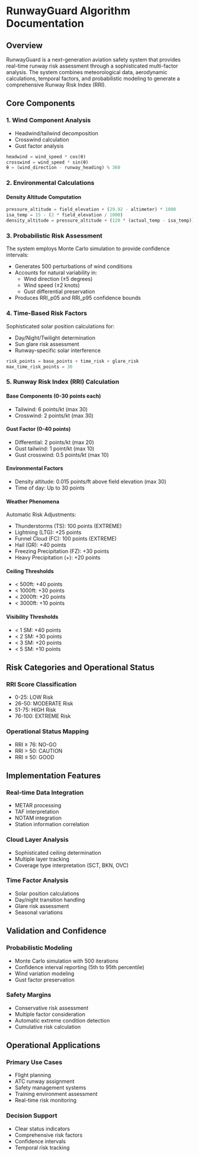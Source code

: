 # RunwayGuard Algorithm Documentation

## Overview
RunwayGuard is a next-generation aviation safety system that provides real-time runway risk assessment through a sophisticated multi-factor analysis. The system combines meteorological data, aerodynamic calculations, temporal factors, and probabilistic modeling to generate a comprehensive Runway Risk Index (RRI).

## Core Components

### 1. Wind Component Analysis
- Headwind/tailwind decomposition
- Crosswind calculation
- Gust factor analysis
```python
headwind = wind_speed * cos(θ)
crosswind = wind_speed * sin(θ)
θ = (wind_direction - runway_heading) % 360
```

### 2. Environmental Calculations

#### Density Altitude Computation
```python
pressure_altitude = field_elevation + (29.92 - altimeter) * 1000
isa_temp = 15 - (2 * field_elevation / 1000)
density_altitude = pressure_altitude + (120 * (actual_temp - isa_temp))
```

### 3. Probabilistic Risk Assessment

The system employs Monte Carlo simulation to provide confidence intervals:
- Generates 500 perturbations of wind conditions
- Accounts for natural variability in:
  * Wind direction (±5 degrees)
  * Wind speed (±2 knots)
  * Gust differential preservation
- Produces RRI_p05 and RRI_p95 confidence bounds

### 4. Time-Based Risk Factors

Sophisticated solar position calculations for:
- Day/Night/Twilight determination
- Sun glare risk assessment
- Runway-specific solar interference
```python
risk_points = base_points + time_risk + glare_risk
max_time_risk_points = 30
```

### 5. Runway Risk Index (RRI) Calculation

#### Base Components (0-30 points each)
- Tailwind: 6 points/kt (max 30)
- Crosswind: 2 points/kt (max 30)

#### Gust Factor (0-40 points)
- Differential: 2 points/kt (max 20)
- Gust tailwind: 1 point/kt (max 10)
- Gust crosswind: 0.5 points/kt (max 10)

#### Environmental Factors
- Density altitude: 0.015 points/ft above field elevation (max 30)
- Time of day: Up to 30 points

#### Weather Phenomena
Automatic Risk Adjustments:
- Thunderstorms (TS): 100 points (EXTREME)
- Lightning (LTG): +25 points
- Funnel Cloud (FC): 100 points (EXTREME)
- Hail (GR): +40 points
- Freezing Precipitation (FZ): +30 points
- Heavy Precipitation (+): +20 points

#### Ceiling Thresholds
- < 500ft: +40 points
- < 1000ft: +30 points
- < 2000ft: +20 points
- < 3000ft: +10 points

#### Visibility Thresholds
- < 1 SM: +40 points
- < 2 SM: +30 points
- < 3 SM: +20 points
- < 5 SM: +10 points

## Risk Categories and Operational Status

### RRI Score Classification
- 0-25: LOW Risk
- 26-50: MODERATE Risk
- 51-75: HIGH Risk
- 76-100: EXTREME Risk

### Operational Status Mapping
- RRI ≥ 76: NO-GO
- RRI > 50: CAUTION
- RRI ≤ 50: GOOD

## Implementation Features

### Real-time Data Integration
- METAR processing
- TAF interpretation
- NOTAM integration
- Station information correlation

### Cloud Layer Analysis
- Sophisticated ceiling determination
- Multiple layer tracking
- Coverage type interpretation (SCT, BKN, OVC)

### Time Factor Analysis
- Solar position calculations
- Day/night transition handling
- Glare risk assessment
- Seasonal variations

## Validation and Confidence

### Probabilistic Modeling
- Monte Carlo simulation with 500 iterations
- Confidence interval reporting (5th to 95th percentile)
- Wind variation modeling
- Gust factor preservation

### Safety Margins
- Conservative risk assessment
- Multiple factor consideration
- Automatic extreme condition detection
- Cumulative risk calculation

## Operational Applications

### Primary Use Cases
- Flight planning
- ATC runway assignment
- Safety management systems
- Training environment assessment
- Real-time risk monitoring

### Decision Support
- Clear status indicators
- Comprehensive risk factors
- Confidence intervals
- Temporal risk tracking

